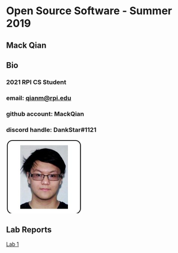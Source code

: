# Open Source Software - Summer 2019
## Mack Qian

## Bio
### 2021 RPI CS Student 
### email: qianm@rpi.edu 
### github account: MackQian
### discord handle: DankStar#1121
![Mack](/labs/lab-01/pic1.jpg)


## Lab Reports
[Lab 1](labs/lab-01/report.md)
